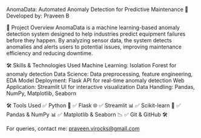 AnomaData: Automated Anomaly Detection for Predictive Maintenance
👤 Developed by: Praveen B

📌 Project Overview
AnomaData is a machine learning-based anomaly detection system designed to help industries predict equipment failures before they happen. By analyzing sensor data, the system detects anomalies and alerts users to potential issues, improving maintenance efficiency and reducing downtime.

🛠️ Skills & Technologies Used
Machine Learning: Isolation Forest for anomaly detection
Data Science: Data preprocessing, feature engineering, EDA
Model Deployment: Flask API for real-time anomaly detection
Web Application: Streamlit UI for interactive visualization
Data Handling: Pandas, NumPy, Matplotlib, Seaborn

🛠️ Tools Used
✅ Python 🐍
✅ Flask 🌐
✅ Streamlit 📊
✅ Scikit-learn 🤖
✅ Pandas & NumPy 📊
✅ Matplotlib & Seaborn 📉
✅ Git & GitHub 🛠️

For queries, contact me: praveen.vjrocks@gmail.com 
